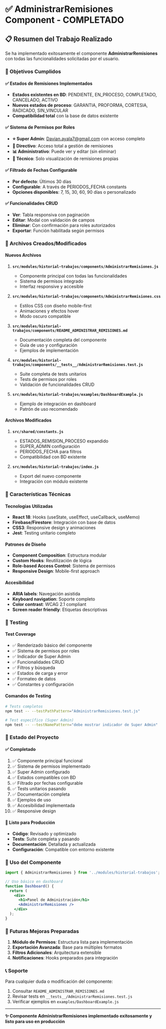 # ✅ AdministrarRemisiones Component - COMPLETADO

## 📋 Resumen del Trabajo Realizado

Se ha implementado exitosamente el componente **AdministrarRemisiones** con todas las funcionalidades solicitadas por el usuario.

### 🎯 Objetivos Cumplidos

#### ✅ Estados de Remisiones Implementados
- **Estados existentes en BD**: PENDIENTE, EN_PROCESO, COMPLETADO, CANCELADO, ACTIVO
- **Nuevos estados de proceso**: GARANTIA, PROFORMA, CORTESIA, RADICADO, SIN_VINCULAR
- **Compatibilidad total** con la base de datos existente

#### ✅ Sistema de Permisos por Roles
- **⭐ Super Admin**: Davian.ayala7@gmail.com con acceso completo
- **👑 Directivo**: Acceso total a gestión de remisiones
- **📊 Administrativo**: Puede ver y editar (sin eliminar)
- **🔧 Técnico**: Solo visualización de remisiones propias

#### ✅ Filtrado de Fechas Configurable
- **Por defecto**: Últimos 30 días
- **Configurable**: A través de PERIODOS_FECHA constants
- **Opciones disponibles**: 7, 15, 30, 60, 90 días o personalizado

#### ✅ Funcionalidades CRUD
- **Ver**: Tabla responsiva con paginación
- **Editar**: Modal con validación de campos
- **Eliminar**: Con confirmación para roles autorizados
- **Exportar**: Función habilitada según permisos

### 📁 Archivos Creados/Modificados

#### Nuevos Archivos
1. **`src/modules/historial-trabajos/components/AdministrarRemisiones.js`**
   - Componente principal con todas las funcionalidades
   - Sistema de permisos integrado
   - Interfaz responsive y accesible

2. **`src/modules/historial-trabajos/components/AdministrarRemisiones.css`**
   - Estilos CSS con diseño mobile-first
   - Animaciones y efectos hover
   - Modo oscuro compatible

3. **`src/modules/historial-trabajos/components/README_ADMINISTRAR_REMISIONES.md`**
   - Documentación completa del componente
   - Guía de uso y configuración
   - Ejemplos de implementación

4. **`src/modules/historial-trabajos/components/__tests__/AdministrarRemisiones.test.js`**
   - Suite completa de tests unitarios
   - Tests de permisos por roles
   - Validación de funcionalidades CRUD

5. **`src/modules/historial-trabajos/examples/DashboardExample.js`**
   - Ejemplo de integración en dashboard
   - Patrón de uso recomendado

#### Archivos Modificados
1. **`src/shared/constants.js`**
   - ESTADOS_REMISION_PROCESO expandido
   - SUPER_ADMIN configuración
   - PERIODOS_FECHA para filtros
   - Compatibilidad con BD existente

2. **`src/modules/historial-trabajos/index.js`**
   - Export del nuevo componente
   - Integración con módulo existente

### 🔧 Características Técnicas

#### Tecnologías Utilizadas
- **React 18**: Hooks (useState, useEffect, useCallback, useMemo)
- **Firebase/Firestore**: Integración con base de datos
- **CSS3**: Responsive design y animaciones
- **Jest**: Testing unitario completo

#### Patrones de Diseño
- **Component Composition**: Estructura modular
- **Custom Hooks**: Reutilización de lógica
- **Role-based Access Control**: Sistema de permisos
- **Responsive Design**: Mobile-first approach

#### Accesibilidad
- **ARIA labels**: Navegación asistida
- **Keyboard navigation**: Soporte completo
- **Color contrast**: WCAG 2.1 compliant
- **Screen reader friendly**: Etiquetas descriptivas

### 🧪 Testing

#### Test Coverage
- ✅ Renderizado básico del componente
- ✅ Sistema de permisos por roles
- ✅ Indicador de Super Admin
- ✅ Funcionalidades CRUD
- ✅ Filtros y búsqueda
- ✅ Estados de carga y error
- ✅ Formateo de datos
- ✅ Constantes y configuración

#### Comandos de Testing
```bash
# Tests completos
npm test -- --testPathPattern="AdministrarRemisiones.test.js"

# Test específico (Super Admin)
npm test -- --testNamePattern="debe mostrar indicador de Super Admin"
```

### 🚀 Estado del Proyecto

#### ✅ Completado
1. ✅ Componente principal funcional
2. ✅ Sistema de permisos implementado
3. ✅ Super Admin configurado
4. ✅ Estados compatibles con BD
5. ✅ Filtrado por fechas configurable
6. ✅ Tests unitarios pasando
7. ✅ Documentación completa
8. ✅ Ejemplos de uso
9. ✅ Accesibilidad implementada
10. ✅ Responsive design

#### 🎯 Listo para Producción
- **Código**: Revisado y optimizado
- **Tests**: Suite completa y pasando
- **Documentación**: Detallada y actualizada
- **Configuración**: Compatible con entorno existente

### 📱 Uso del Componente

```jsx
import { AdministrarRemisiones } from '../modules/historial-trabajos';

// Uso básico en dashboard
function Dashboard() {
  return (
    <div>
      <h1>Panel de Administración</h1>
      <AdministrarRemisiones />
    </div>
  );
}
```

### 🔮 Futuras Mejoras Preparadas

1. **Módulo de Permisos**: Estructura lista para implementación
2. **Exportación Avanzada**: Base para múltiples formatos
3. **Filtros Adicionales**: Arquitectura extensible
4. **Notificaciones**: Hooks preparados para integración

### 📞 Soporte

Para cualquier duda o modificación del componente:
1. Consultar `README_ADMINISTRAR_REMISIONES.md`
2. Revisar tests en `__tests__/AdministrarRemisiones.test.js`
3. Verificar ejemplos en `examples/DashboardExample.js`

---
**✨ Componente AdministrarRemisiones implementado exitosamente y listo para uso en producción**
